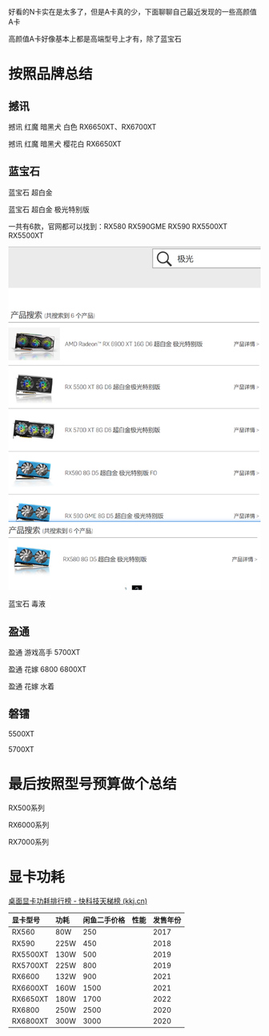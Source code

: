 好看的N卡实在是太多了，但是A卡真的少，下面聊聊自己最近发现的一些高颜值A卡

高颜值A卡好像基本上都是高端型号上才有，除了蓝宝石

# 按照品牌总结

## 撼讯

撼讯 红魔 暗黑犬 白色 RX6650XT、RX6700XT

撼讯 红魔 暗黑犬 樱花白 RX6650XT

## 蓝宝石

蓝宝石 超白金 

蓝宝石 超白金 极光特别版

一共有6款，官网都可以找到：RX580 RX590GME RX590 RX5500XT RX5500XT

![img](./assets/1682577172492-183a56c7-e297-460b-9926-a61e5ccba31e.png)

蓝宝石 毒液 

## 盈通

盈通 游戏高手 5700XT

盈通 花嫁 6800 6800XT

盈通 花嫁 水着 

## 磐镭

5500XT

5700XT

# 最后按照型号预算做个总结

RX500系列

RX6000系列

RX7000系列



# 显卡功耗

[桌面显卡功耗排行榜 - 快科技天梯榜 (kkj.cn)](https://rank.kkj.cn/Computer61.shtml)

| 显卡型号 | 功耗 | 闲鱼二手价格 | 性能 | 发售年份 |
| :------- | :--- | :----------- | ---- | -------- |
| RX560    | 80W  | 250          |      | 2017     |
| RX590    | 225W | 450          |      | 2018     |
| RX5500XT | 130W | 500          |      | 2019     |
| RX5700XT | 225W | 800          |      | 2019     |
| RX6600   | 132W | 900          |      | 2021     |
| RX6600XT | 160W | 1500         |      | 2021     |
| RX6650XT | 180W | 1700         |      | 2022     |
| RX6800   | 250W | 2500         |      | 2020     |
| RX6800XT | 300W | 3000         |      | 2020     |

